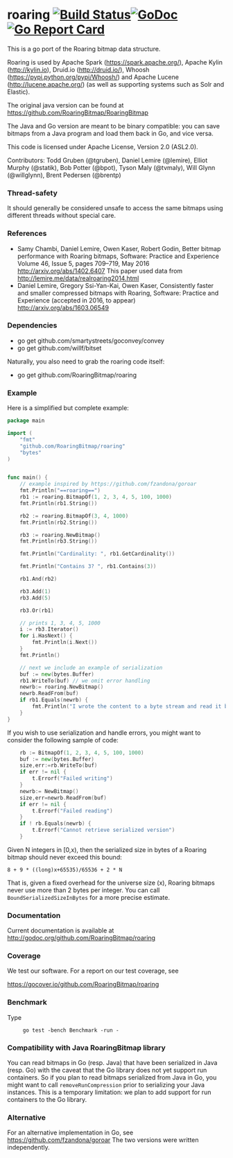 roaring [![Build Status](https://travis-ci.org/RoaringBitmap/roaring.png)](https://travis-ci.org/RoaringBitmap/roaring)[![GoDoc](https://godoc.org/github.com/RoaringBitmap/roaring?status.svg)](https://godoc.org/github.com/RoaringBitmap/roaring) [![Go Report Card](https://goreportcard.com/badge/RoaringBitmap/roaring)](https://goreportcard.com/report/RoaringBitmap/roaring)
=============

This is a go port of the Roaring bitmap data structure.

Roaring is  used by Apache Spark (https://spark.apache.org/), Apache Kylin (http://kylin.io),
Druid.io (http://druid.io/), Whoosh (https://pypi.python.org/pypi/Whoosh/)
and  Apache Lucene (http://lucene.apache.org/) (as well as supporting systems
such as Solr and Elastic).

The original java version can be found at https://github.com/RoaringBitmap/RoaringBitmap

The Java and Go version are meant to be binary compatible: you can save bitmaps
from a Java program and load them back in Go, and vice versa.


This code is licensed under Apache License, Version 2.0 (ASL2.0).

Contributors: Todd Gruben (@tgruben), Daniel Lemire (@lemire), Elliot Murphy (@statik), Bob Potter (@bpot), Tyson Maly (@tvmaly), Will Glynn (@willglynn), Brent Pedersen (@brentp)

### Thread-safety

It should generally be considered unsafe to access
the same bitmaps using different threads without special care.

### References

-  Samy Chambi, Daniel Lemire, Owen Kaser, Robert Godin,
Better bitmap performance with Roaring bitmaps,
Software: Practice and Experience Volume 46, Issue 5, pages 709–719, May 2016
http://arxiv.org/abs/1402.6407 This paper used data from http://lemire.me/data/realroaring2014.html
- Daniel Lemire, Gregory Ssi-Yan-Kai, Owen Kaser, Consistently faster and smaller compressed bitmaps with Roaring, Software: Practice and Experience (accepted in 2016, to appear) http://arxiv.org/abs/1603.06549



### Dependencies

  - go get github.com/smartystreets/goconvey/convey
  - go get github.com/willf/bitset

Naturally, you also need to grab the roaring code itself:
  - go get github.com/RoaringBitmap/roaring


### Example

Here is a simplified but complete example:

```go
package main

import (
    "fmt"
    "github.com/RoaringBitmap/roaring"
    "bytes"
)


func main() {
    // example inspired by https://github.com/fzandona/goroar
    fmt.Println("==roaring==")
    rb1 := roaring.BitmapOf(1, 2, 3, 4, 5, 100, 1000)
    fmt.Println(rb1.String())

    rb2 := roaring.BitmapOf(3, 4, 1000)
    fmt.Println(rb2.String())

    rb3 := roaring.NewBitmap()
    fmt.Println(rb3.String())

    fmt.Println("Cardinality: ", rb1.GetCardinality())

    fmt.Println("Contains 3? ", rb1.Contains(3))

    rb1.And(rb2)

    rb3.Add(1)
    rb3.Add(5)

    rb3.Or(rb1)

    // prints 1, 3, 4, 5, 1000
    i := rb3.Iterator()
    for i.HasNext() {
        fmt.Println(i.Next())
    }
    fmt.Println()

    // next we include an example of serialization
    buf := new(bytes.Buffer)
    rb1.WriteTo(buf) // we omit error handling
    newrb:= roaring.NewBitmap()
    newrb.ReadFrom(buf)
    if rb1.Equals(newrb) {
    	fmt.Println("I wrote the content to a byte stream and read it back.")
    }
}
```

If you wish to use serialization and handle errors, you might want to
consider the following sample of code:

```go
	rb := BitmapOf(1, 2, 3, 4, 5, 100, 1000)
	buf := new(bytes.Buffer)
	size,err:=rb.WriteTo(buf)
	if err != nil {
		t.Errorf("Failed writing")
	}
	newrb:= NewBitmap()
	size,err=newrb.ReadFrom(buf)
	if err != nil {
		t.Errorf("Failed reading")
	}
	if ! rb.Equals(newrb) {
		t.Errorf("Cannot retrieve serialized version")
	}
```

Given N integers in [0,x), then the serialized size in bytes of
a Roaring bitmap should never exceed this bound:

`` 8 + 9 * ((long)x+65535)/65536 + 2 * N ``

That is, given a fixed overhead for the universe size (x), Roaring
bitmaps never use more than 2 bytes per integer. You can call
``BoundSerializedSizeInBytes`` for a more precise estimate.


### Documentation

Current documentation is available at http://godoc.org/github.com/RoaringBitmap/roaring

### Coverage

We test our software. For a report on our test coverage, see

https://gocover.io/github.com/RoaringBitmap/roaring

### Benchmark

Type

         go test -bench Benchmark -run -


### Compatibility with Java RoaringBitmap library

You can read bitmaps in Go (resp. Java) that have been serialized in Java (resp. Go)
with the caveat that the Go library does not yet support run containers. So if you plan
to read bitmaps serialized from Java in Go, you might want to call ``removeRunCompression``
prior to serializing your Java instances. This is a temporary limitation: we plan to
add support for run containers to the Go library.

### Alternative

For an alternative implementation in Go, see https://github.com/fzandona/goroar
The two versions were written independently.
